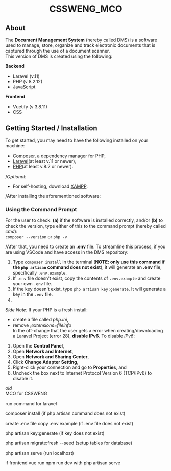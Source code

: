 <h1 align="center">CSSWENG_MCO</h1>

## About
The **Document Management System** (hereby called DMS) is a software used to manage, store, organize and track electronic documents that is captured through the use of a document scanner.\
This version of DMS is created using the following:

**Backend**
- Laravel (v.11)
- PHP (v 8.2.12)
- JavaScript

**Frontend**
- Vuetify (v 3.8.11)
- CSS

## Getting Started / Installation
To get started, you may need to have the following installed on your machine:
- [Composer](https://getcomposer.org/), a dependency manager for PHP,
- [Laravel](https://laravel.com/docs/12.x/installation)(at least v.11 or newer),
- [PHP](https://www.php.net/manual/en/install.php)(at least v.8.2 or newer).

/*Optional:*
- For self-hosting, download [XAMPP](https://www.apachefriends.org/download.html).

/After installing the aforementioned software:
###  Using the Command Prompt
For the user to check: **(a)** if the software is installed correctly, and/or **(b)** to check the version, type either of this to the command prompt (hereby called *cmd*):\
`composer --version`
or
`php -v`

/After that, you need to create an **.env** file. To streamline this process, if you are using VSCode and have access in the DMS repository:
1. Type `composer install` in the terminal (**NOTE: only use this command if the `php artisan` command does not exist**), it will generate an **.env** file, specifically `.env.example`.
2. If `.env` file doesn't exist, copy the contents of `.env.example` and create your own `.env` file.
3. If the key doesn't exist, type `php artisan key:generate`. It will generate a key in the `.env` file.
4. 





*Side Note:* If your PHP is a fresh install:
- create a file called *php.ini*,
- remove *;extensions=fileinfo*\
In the off-change that the user gets a error when creating/downloading a Laravel Project (error 28), **disable IPv6**. To disable *IPv6*:
1. Open the **Control Panel**,
2. Open **Network and Internet**,
3. Open **Network and Sharing Center**,
4. Click **Change Adapter Setting**,
5. Right-click your connection and go to **Properties**, and
6. Uncheck the box next to Internet Protocol Version 6 (TCP/IPv6) to disable it.





*old*\
MCO for CSSWENG 

run command for laravel

composer install (if php artisan command does not exist)

create .env file copy .env.example (if .env file does not exist)

php artisan key:generate (if key does not exist)

php artisan migrate:fresh --seed (setup tables for database)

php artisan serve (run localhost)

if frontend vue run npm run dev with php artisan serve

